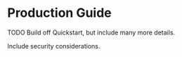 # Production Guide

TODO Build off Quickstart, but include many more details. 

Include security considerations.

<!--## Installing and Starting

This guide installs teleport v4.1.0 on the CLI. Previous version and are documented in [Release History](https://gravitational.com/teleport/releases/)

You can download pre-built binaries from our [Downloads](https://gravitational.com/teleport/download/) page.
or you can [build it from source](https://gravitational.com/teleport/docs/admin-guide/#installing-from-source).

You can also download `.deb`, `.rpm`, and `.pkg` files from [Downloads](https://gravitational.com/teleport/download/)

```bash
$ export version=v4.1.0
$ export os=linux # 'darwin' 'linux' or 'windows'
$ export arch=amd64 # '386' 'arm' on linux or 'amd64' for all distros
$ curl -O https://get.gravitational.com/teleport-$version-$os-$arch-bin.tar.gz
$ shasum -a 256 teleport-$version-$os-$arch-bin.tar.gz 
# ensure the checksum matches the value on the download page!
$ tar -xzf teleport-$version-$os-$arch-bin.tar.gz
$ cd teleport
$ sudo ./install
```

This will copy Teleport binaries to `/usr/local/bin`.

Let's start Teleport. First, create a directory for Teleport
to keep its data. By default it's `/var/lib/teleport`. Then start `teleport` daemon:

```bash
$ sudo teleport start
```

!!! danger "WARNING":
    Teleport stores data in `/var/lib/teleport`. Make sure that regular/non-admin users do not
    have access to this folder on the Auth server.


If you are logged in as `root` you may want to create a new OS-level user first. On linux create a new user called `<username>` with the following commands: 
```bash
$ adduser <username>
$ su <username>
```

Security considerations on installing tctl under root or not-->
